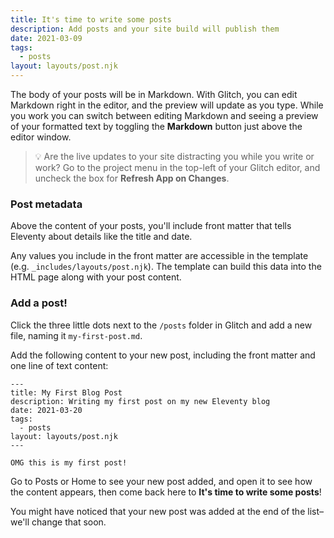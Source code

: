 ```yaml
---
title: It's time to write some posts
description: Add posts and your site build will publish them
date: 2021-03-09
tags:
  - posts
layout: layouts/post.njk
---
```


The body of your posts will be in Markdown. With Glitch, you can edit Markdown right in the editor, and the preview will update as you type. While you work you can switch between editing Markdown and seeing a preview of your formatted text by toggling the __Markdown__ button just above the editor window.

> 💡 Are the live updates to your site distracting you while you write or work? Go to the project menu in the top-left of your Glitch editor, and uncheck the box for **Refresh App on Changes**.

### Post metadata

Above the content of your posts, you'll include front matter that tells Eleventy about details like the title and date.

Any values you include in the front matter are accessible in the template (e.g. `_includes/layouts/post.njk`). The template can build this data into the HTML page along with your post content.

### Add a post!

Click the three little dots next to the `/posts` folder in Glitch and add a new file, naming it `my-first-post.md`.

Add the following content to your new post, including the front matter and one line of text content:

```
---
title: My First Blog Post
description: Writing my first post on my new Eleventy blog
date: 2021-03-20
tags:
  - posts
layout: layouts/post.njk
---

OMG this is my first post!

```

Go to Posts or Home to see your new post added, and open it to see how the content appears, then come back here to __It's time to write some posts__!

You might have noticed that your new post was added at the end of the list–we'll change that soon.
